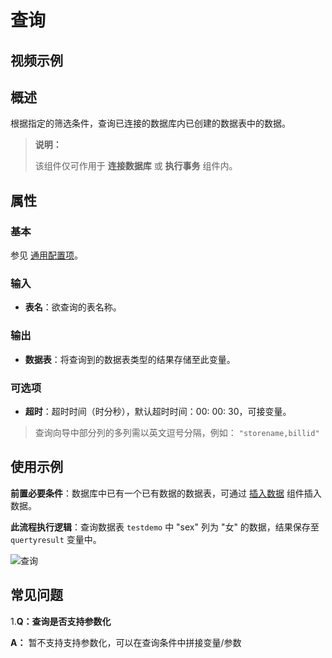 # 查询

## 视频示例

## 概述

根据指定的筛选条件，查询已连接的数据库内已创建的数据表中的数据。

> **说明：**
>
> 该组件仅可作用于 **连接数据库** 或 **执行事务** 组件内。

## 属性

### 基本

参见 [通用配置项](../Appendix/CommonConfigurationItems.md)。

### 输入

- **表名**：欲查询的表名称。

### 输出

- **数据表**：将查询到的数据表类型的结果存储至此变量。

### 可选项

- **超时**：超时时间（时分秒），默认超时时间：00: 00: 30，可接变量。

> 查询向导中部分列的多列需以英文逗号分隔，例如： ```"storename,billid"```

## 使用示例

**前置必要条件**：数据库中已有一个已有数据的数据表，可通过 [插入数据](../Database/InsertData.md) 组件插入数据。

**此流程执行逻辑**：查询数据表 `testdemo` 中 "sex" 列为 "女" 的数据，结果保存至 `quertyresult` 变量中。

![查询](https://docimages.blob.core.chinacloudapi.cn/images/Activities/queryfilterdata20210924.png)


## 常见问题


1.**Q：查询是否支持参数化**

**A：** 暂不支持支持参数化，可以在查询条件中拼接变量/参数